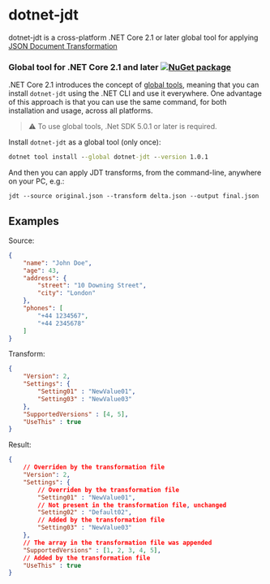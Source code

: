 # dotnet-jdt
dotnet-jdt is a cross-platform .NET Core 2.1 or later global tool for applying [JSON Document Transformation](https://github.com/Microsoft/json-document-transforms)


### <a name="dotnet-jdt-cli"></a> Global tool for .NET Core 2.1 and later  [![NuGet package](https://img.shields.io/nuget/dt/dotnet-jdt.svg)](https://www.nuget.org/packages/dotnet-jdt-cli/) 

.NET Core 2.1 introduces the concept of [global tools](https://docs.microsoft.com/en-us/dotnet/core/tools/global-tools),
meaning that you can install `dotnet-jdt` using the .NET CLI and use it everywhere. One advantage of this approach 
is that you can use the same command, for both installation and usage, across all platforms.

> :warning: To use global tools, .Net SDK 5.0.1 or later is required. 

Install `dotnet-jdt` as a global tool (only once):

```cmd
dotnet tool install --global dotnet-jdt --version 1.0.1
```

And then you can apply JDT transforms, from the command-line, anywhere on your PC, e.g.:

```shell
jdt --source original.json --transform delta.json --output final.json
```

## Examples

Source:

```json
{
    "name": "John Doe",
    "age": 43,
    "address": {
        "street": "10 Downing Street",
        "city": "London"
    },
    "phones": [
        "+44 1234567",
        "+44 2345678"
    ]
}
```

Transform:

```json
{
    "Version": 2,
    "Settings": {
        "Setting01" : "NewValue01",
        "Setting03" : "NewValue03"
    },
    "SupportedVersions" : [4, 5],
    "UseThis" : true
}
```

Result:

```json
{
    // Overriden by the transformation file
    "Version": 2,
    "Settings": {
        // Overriden by the transformation file
        "Setting01" : "NewValue01",
        // Not present in the transformation file, unchanged
        "Setting02" : "Default02",
        // Added by the transformation file
        "Setting03" : "NewValue03"
    },
    // The array in the transformation file was appended
    "SupportedVersions" : [1, 2, 3, 4, 5],
    // Added by the transformation file
    "UseThis" : true
}
```
